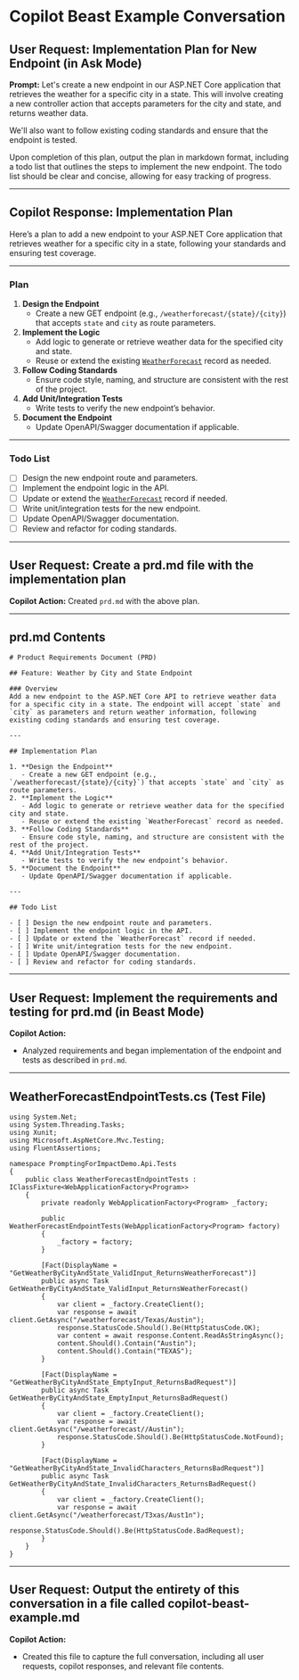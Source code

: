 # Copilot Beast Example Conversation

## User Request: Implementation Plan for New Endpoint (in Ask Mode)

**Prompt:**
Let's create a new endpoint in our ASP.NET Core application that retrieves the weather for a specific city in a state. This will involve creating a new controller action that accepts parameters for the city and state, and returns weather data.

We'll also want to follow existing coding standards and ensure that the endpoint is tested.

Upon completion of this plan, output the plan in markdown format, including a todo list that outlines the steps to implement the new endpoint. The todo list should be clear and concise, allowing for easy tracking of progress.

---

## Copilot Response: Implementation Plan

Here’s a plan to add a new endpoint to your ASP.NET Core application that retrieves weather for a specific city in a state, following your standards and ensuring test coverage.

---

### Plan

1. **Design the Endpoint**
   - Create a new GET endpoint (e.g., `/weatherforecast/{state}/{city}`) that accepts `state` and `city` as route parameters.
2. **Implement the Logic**
   - Add logic to generate or retrieve weather data for the specified city and state.
   - Reuse or extend the existing [`WeatherForecast`](PromptingForImpactDemo.Api/Program.cs ) record as needed.
3. **Follow Coding Standards**
   - Ensure code style, naming, and structure are consistent with the rest of the project.
4. **Add Unit/Integration Tests**
   - Write tests to verify the new endpoint’s behavior.
5. **Document the Endpoint**
   - Update OpenAPI/Swagger documentation if applicable.

---

### Todo List

- [ ] Design the new endpoint route and parameters.
- [ ] Implement the endpoint logic in the API.
- [ ] Update or extend the [`WeatherForecast`](PromptingForImpactDemo.Api/Program.cs ) record if needed.
- [ ] Write unit/integration tests for the new endpoint.
- [ ] Update OpenAPI/Swagger documentation.
- [ ] Review and refactor for coding standards.

---

## User Request: Create a prd.md file with the implementation plan

**Copilot Action:** Created `prd.md` with the above plan.

---

## prd.md Contents

```
# Product Requirements Document (PRD)

## Feature: Weather by City and State Endpoint

### Overview
Add a new endpoint to the ASP.NET Core API to retrieve weather data for a specific city in a state. The endpoint will accept `state` and `city` as parameters and return weather information, following existing coding standards and ensuring test coverage.

---

## Implementation Plan

1. **Design the Endpoint**
   - Create a new GET endpoint (e.g., `/weatherforecast/{state}/{city}`) that accepts `state` and `city` as route parameters.
2. **Implement the Logic**
   - Add logic to generate or retrieve weather data for the specified city and state.
   - Reuse or extend the existing `WeatherForecast` record as needed.
3. **Follow Coding Standards**
   - Ensure code style, naming, and structure are consistent with the rest of the project.
4. **Add Unit/Integration Tests**
   - Write tests to verify the new endpoint’s behavior.
5. **Document the Endpoint**
   - Update OpenAPI/Swagger documentation if applicable.

---

## Todo List

- [ ] Design the new endpoint route and parameters.
- [ ] Implement the endpoint logic in the API.
- [ ] Update or extend the `WeatherForecast` record if needed.
- [ ] Write unit/integration tests for the new endpoint.
- [ ] Update OpenAPI/Swagger documentation.
- [ ] Review and refactor for coding standards.
```

---

## User Request: Implement the requirements and testing for prd.md (in Beast Mode)

**Copilot Action:**
- Analyzed requirements and began implementation of the endpoint and tests as described in `prd.md`.

---

## WeatherForecastEndpointTests.cs (Test File)

```
using System.Net;
using System.Threading.Tasks;
using Xunit;
using Microsoft.AspNetCore.Mvc.Testing;
using FluentAssertions;

namespace PromptingForImpactDemo.Api.Tests
{
    public class WeatherForecastEndpointTests : IClassFixture<WebApplicationFactory<Program>>
    {
        private readonly WebApplicationFactory<Program> _factory;

        public WeatherForecastEndpointTests(WebApplicationFactory<Program> factory)
        {
            _factory = factory;
        }

        [Fact(DisplayName = "GetWeatherByCityAndState_ValidInput_ReturnsWeatherForecast")]
        public async Task GetWeatherByCityAndState_ValidInput_ReturnsWeatherForecast()
        {
            var client = _factory.CreateClient();
            var response = await client.GetAsync("/weatherforecast/Texas/Austin");
            response.StatusCode.Should().Be(HttpStatusCode.OK);
            var content = await response.Content.ReadAsStringAsync();
            content.Should().Contain("Austin");
            content.Should().Contain("TEXAS");
        }

        [Fact(DisplayName = "GetWeatherByCityAndState_EmptyInput_ReturnsBadRequest")]
        public async Task GetWeatherByCityAndState_EmptyInput_ReturnsBadRequest()
        {
            var client = _factory.CreateClient();
            var response = await client.GetAsync("/weatherforecast//Austin");
            response.StatusCode.Should().Be(HttpStatusCode.NotFound);
        }

        [Fact(DisplayName = "GetWeatherByCityAndState_InvalidCharacters_ReturnsBadRequest")]
        public async Task GetWeatherByCityAndState_InvalidCharacters_ReturnsBadRequest()
        {
            var client = _factory.CreateClient();
            var response = await client.GetAsync("/weatherforecast/T3xas/Aust1n");
            response.StatusCode.Should().Be(HttpStatusCode.BadRequest);
        }
    }
}
```

---

## User Request: Output the entirety of this conversation in a file called copilot-beast-example.md

**Copilot Action:**
- Created this file to capture the full conversation, including all user requests, copilot responses, and relevant file contents.
